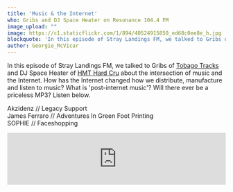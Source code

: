```yaml
---
title: 'Music & the Internet'
who: Gribs and DJ Space Heater on Resonance 104.4 FM
image_upload: ""
image: https://c1.staticflickr.com/1/894/40524915850_ed68c0ee8e_h.jpg
blockquote: 'In this episode of Stray Landings FM, we talked to Gribs of Tobago Tracks and DJ Space Heater of HMT Hard Cru about the intersection of music and the Internet. How has the Internet changed how we distribute, manufacture and listen to music? '
author: Georgie_McVicar
---
```

In this episode of Stray Landings FM, we talked to Gribs of [Tobago Tracks](https://tobagotracks.bandcamp.com/) and DJ Space Heater of [HMT Hard Cru](https://www.facebook.com/HMTLondon/) about the intersection of music and the Internet. How has the Internet changed how we distribute, manufacture and listen to music? What is 'post-internet music'? Will there ever be a priceless MP3? Listen below. 

Akzidenz // Legacy Support <br>
James Ferraro // Adventures In Green Foot Printing <br>
SOPHIE // Faceshopping 

<iframe width="100%" height="120" src="https://www.mixcloud.com/widget/iframe/?hide_cover=1&light=1&feed=%2FResonance%2Fstray-landings-24th-may-2018%2F" frameborder="0" ></iframe>
